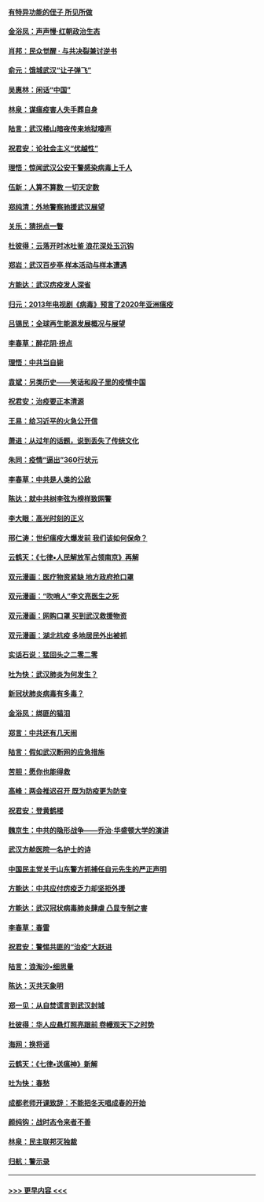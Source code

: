 #### [有特异功能的侄子 所见所做](../pages/nsc993/n11901154.md?t=02281102) 
#### [金浴凤：声声慢‧红朝政治生态](../pages/nsc993/n11899553.md?t=02281102) 
#### [肖邦：民众觉醒 · 与共决裂兼讨逆书](../pages/nsc993/n11898435.md?t=02281102) 
#### [俞元：饿城武汉“让子弹飞”](../pages/nsc993/n11898344.md?t=02281102) 
#### [吴惠林：闲话“中国”](../pages/nsc993/n11898182.md?t=02281102) 
#### [林泉：谋瘟疫害人失手葬自身](../pages/nsc993/n11897892.md?t=02281102) 
#### [陆言：武汉楼山暗夜传来地狱嚎声](../pages/nsc993/n11897033.md?t=02281102) 
#### [祝君安：论社会主义“优越性”](../pages/nsc993/n11897005.md?t=02281102) 
#### [理悟：惊闻武汉公安干警感染病毒上千人](../pages/nsc993/n11896947.md?t=02281102) 
#### [伍新：人算不算数 一切天定数](../pages/nsc993/n11893372.md?t=02281102) 
#### [郑纯清：外地警察驰援武汉展望](../pages/nsc993/n11893115.md?t=02281102) 
#### [关乐：猜拐点一瞥](../pages/nsc993/n11893020.md?t=02281102) 
#### [杜彼得：云落开时冰吐鉴 浪花深处玉沉钩](../pages/nsc993/n11892107.md?t=02281102) 
#### [郑岩：武汉百步亭 样本活动与样本遭遇](../pages/nsc993/n11892310.md?t=02281102) 
#### [方能达：武汉疠疫发人深省](../pages/nsc993/n11891376.md?t=02281102) 
#### [归元：2013年电视剧《病毒》预言了2020年亚洲瘟疫](../pages/nsc993/n11891126.md?t=02281102) 
#### [吕锡民：全球再生能源发展概况与展望](../pages/nsc993/n11890613.md?t=02281102) 
#### [李春草：醉花阴·拐点](../pages/nsc993/n11890567.md?t=02281102) 
#### [理悟：中共当自毙](../pages/nsc993/n11890559.md?t=02281102) 
#### [袁斌：另类历史——笑话和段子里的疫情中国](../pages/nsc993/n11889243.md?t=02281102) 
#### [祝君安：治疫要正本清源](../pages/nsc993/n11889085.md?t=02281102) 
#### [王易：给习近平的火急公开信](../pages/nsc993/n11888225.md?t=02281102) 
#### [萧进：从过年的话题，说到丢失了传统文化](../pages/nsc993/n11887732.md?t=02281102) 
#### [朱同：疫情“逼出”360行状元](../pages/nsc993/n11887678.md?t=02281102) 
#### [李春草：中共是人类的公敌](../pages/nsc993/n11887656.md?t=02281102) 
#### [陈达：就中共树李弦为榜样致网警](../pages/nsc993/n11887625.md?t=02281102) 
#### [李大眼：高光时刻的正义](../pages/nsc993/n11887585.md?t=02281102) 
#### [邢仁涛：世纪瘟疫大爆发前 我们该如何保命？](../pages/nsc993/n11887535.md?t=02281102) 
#### [云鹤天：《七律▪人民解放军占领南京》再解](../pages/nsc993/n11887524.md?t=02281102) 
#### [双元漫画：医疗物资紧缺 地方政府抢口罩](../pages/nsc993/n11884744.md?t=02281102) 
#### [双元漫画：“吹哨人”李文亮医生之死](../pages/nsc993/n11884705.md?t=02281102) 
#### [双元漫画：网购口罩 买到武汉救援物资](../pages/nsc993/n11884670.md?t=02281102) 
#### [双元漫画：湖北抗疫 多地居民外出被抓](../pages/nsc993/n11884643.md?t=02281102) 
#### [实话石说：猛回头之二零二零](../pages/nsc993/n11883968.md?t=02281102) 
#### [吐为快：武汉肺炎为何发生？](../pages/nsc993/n11882180.md?t=02281102) 
#### [新冠状肺炎病毒有多毒？](../pages/nsc993/n11881790.md?t=02281102) 
#### [金浴凤：绑匪的猫泪](../pages/nsc993/n11880664.md?t=02281102) 
#### [郑言：中共还有几天闹](../pages/nsc993/n11880645.md?t=02281102) 
#### [陆言：假如武汉断网的应急措施](../pages/nsc993/n11880619.md?t=02281102) 
#### [苦胆：愿你也能得救](../pages/nsc993/n11880601.md?t=02281102) 
#### [高峰：两会推迟召开  既为防疫更为防变](../pages/nsc993/n11879977.md?t=02281102) 
#### [祝君安：登黄鹤楼](../pages/nsc993/n11880583.md?t=02281102) 
#### [魏京生：中共的隐形战争——乔治‧华盛顿大学的演讲](../pages/nsc993/n11879765.md?t=02281102) 
#### [武汉方舱医院一名护士的诗](../pages/nsc993/n11878480.md?t=02281102) 
#### [中国民主党关于山东警方抓捕任自元先生的严正声明](../pages/nsc993/n11877506.md?t=02281102) 
#### [方能达：中共应付疠疫乏力却坚拒外援](../pages/nsc993/n11877497.md?t=02281102) 
#### [方能达：武汉冠状病毒肺炎肆虐 凸显专制之害](../pages/nsc993/n11877475.md?t=02281102) 
#### [李春草：春雷](../pages/nsc993/n11876287.md?t=02281102) 
#### [祝君安：警惕共匪的“治疫”大跃进](../pages/nsc993/n11876084.md?t=02281102) 
#### [陆言：浪淘沙•细思量](../pages/nsc993/n11876071.md?t=02281102) 
#### [陈达：灭共天象明](../pages/nsc993/n11876063.md?t=02281102) 
#### [郑一见：从自焚谎言到武汉封城](../pages/nsc993/n11875621.md?t=02281102) 
#### [杜彼得：华人应悬灯照亮跟前 卷幔观天下之时势](../pages/nsc993/n11874822.md?t=02281102) 
#### [海网：换将谣](../pages/nsc993/n11873712.md?t=02281102) 
#### [云鹤天：《七律▪送瘟神》新解](../pages/nsc993/n11873598.md?t=02281102) 
#### [吐为快：春愁](../pages/nsc993/n11872801.md?t=02281102) 
#### [成都老师开课致辞：不能把冬天唱成春的开始](../pages/nsc993/n11872653.md?t=02281102) 
#### [颜纯钩：战时态令来者不善](../pages/nsc993/n11872011.md?t=02281102) 
#### [林泉：民主联邦灭独裁](../pages/nsc993/n11870998.md?t=02281102) 
#### [归航：警示录](../pages/nsc993/n11870963.md?t=02281102) 

----
#### [ >>> 更早内容 <<< ](../indexes/nsc993-earlier.md)
